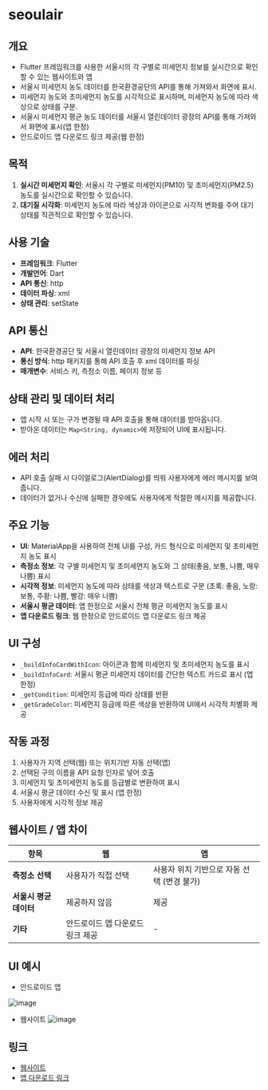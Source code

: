 # seoulair

## 개요
- Flutter 프레임워크를 사용한 서울시의 각 구별로 미세먼지 정보를 실시간으로 확인할 수 있는 웹사이트와 앱
- 서울시 미세먼지 농도 데이터를 한국환경공단의 API를 통해 가져와서 화면에 표시.
- 미세먼지 농도와 초미세먼지 농도를 시각적으로 표시하며, 미세먼지 농도에 따라 색상으로 상태를 구분.
- 서울시 미세먼지 평균 농도 데이터를 서울시 열린데이터 광장의 API를 통해 가져와서 화면에 표시(앱 한정)
- 안드로이드 앱 다운로드 링크 제공(웹 한정)

## 목적
1. **실시간 미세먼지 확인**: 서울시 각 구별로 미세먼지(PM10) 및 초미세먼지(PM2.5) 농도를 실시간으로 확인할 수 있습니다.
2. **대기질 시각화**: 미세먼지 농도에 따라 색상과 아이콘으로 시각적 변화를 주어 대기 상태를 직관적으로 확인할 수 있습니다.

## 사용 기술
- **프레임워크**: Flutter
- **개발언어**: Dart
- **API 통신**: http
- **데이터 파싱**: xml
- **상태 관리**: setState

## API 통신
- **API**: 한국환경공단 및 서울시 열린데이터 광장의 미세먼지 정보 API
- **통신 방식**: http 패키지를 통해 API 호출 후 xml 데이터를 파싱
- **매개변수**: 서비스 키, 측정소 이름, 페이지 정보 등

## 상태 관리 및 데이터 처리
- 앱 시작 시 또는 구가 변경될 때 API 호출을 통해 데이터를 받아옵니다.
- 받아온 데이터는 `Map<String, dynamic>`에 저장되어 UI에 표시됩니다.

## 에러 처리
- API 호출 실패 시 다이얼로그(AlertDialog)를 띄워 사용자에게 에러 메시지를 보여줍니다.
- 데이터가 없거나 수신에 실패한 경우에도 사용자에게 적절한 메시지를 제공합니다.

## 주요 기능
- **UI**: MaterialApp을 사용하여 전체 UI를 구성, 카드 형식으로 미세먼지 및 초미세먼지 농도 표시
- **측정소 정보**: 각 구별 미세먼지 및 초미세먼지 농도와 그 상태(좋음, 보통, 나쁨, 매우 나쁨) 표시
- **시각적 정보**: 미세먼지 농도에 따라 상태를 색상과 텍스트로 구분 (초록: 좋음, 노랑: 보통, 주황: 나쁨, 빨강: 매우 나쁨)
- **서울시 평균 데이터**: 앱 한정으로 서울시 전체 평균 미세먼지 농도를 표시
- **앱 다운로드 링크**: 웹 한정으로 안드로이드 앱 다운로드 링크 제공

## UI 구성
- `_buildInfoCardWithIcon`: 아이콘과 함께 미세먼지 및 초미세먼지 농도를 표시
- `_buildInfoCard`: 서울시 평균 미세먼지 데이터를 간단한 텍스트 카드로 표시 (앱 한정)
- `_getCondition`: 미세먼지 등급에 따라 상태를 반환
- `_getGradeColor`: 미세먼지 등급에 따른 색상을 반환하여 UI에서 시각적 차별화 제공

## 작동 과정
1. 사용자가 지역 선택(웹) 또는 위치기반 자동 선택(앱)
2. 선택된 구의 이름을 API 요청 인자로 넣어 호출
3. 미세먼지 및 초미세먼지 농도를 등급별로 변환하여 표시
4. 서울시 평균 데이터 수신 및 표시 (앱 한정)
5. 사용자에게 시각적 정보 제공

## 웹사이트 / 앱 차이

| 항목                | 웹                                | 앱                                      |
|---------------------|-----------------------------------|-----------------------------------------|
| **측정소 선택**      | 사용자가 직접 선택               | 사용자 위치 기반으로 자동 선택 (변경 불가) |
| **서울시 평균 데이터** | 제공하지 않음                    | 제공                                    |
| **기타**             | 안드로이드 앱 다운로드 링크 제공 | -                                       |
## UI 예시
- 안드로이드 앱

![image](https://github.com/user-attachments/assets/61cdb208-96cb-4e46-8bce-0e5f808639a3)

- 웹사이트
![image](https://github.com/user-attachments/assets/9647495b-b833-4458-8663-770edfdc64e8)

## 링크
- [웹사이트](https://junny1117.github.io/web)
- [앱 다운로드 링크](https://drive.usercontent.google.com/download?id=1Cpr3Fg9AZmVUiZ_Ve3PRvR4zryAsnLtU&export=download&authuser=0&confirm=t&uuid=3cae1721-0bc4-4eea-a52e-20690fc70900&at=AO7h07fYoiSDLeY9r2Do4Tb7gSPT:1725624913381)
